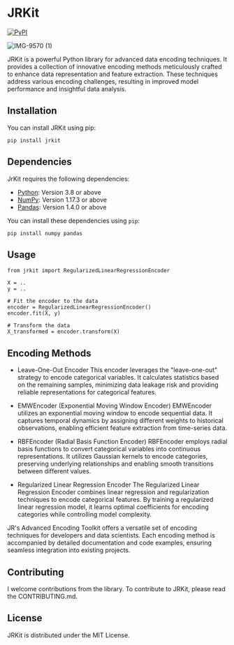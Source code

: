 # JRKit
[![PyPI](https://img.shields.io/pypi/v/JrKit)](https://pypi.org/project/JrKit/)

![IMG-9570 (1)](https://github.com/jaberjaber23/JRKit_Advanced_Encoding_Toolkit/assets/103749727/8fcbe7cf-c061-4eb7-97a9-8aaedf39b71a)

JRKit is a powerful Python library for advanced data encoding techniques. It provides a collection of innovative encoding methods meticulously crafted to enhance data representation and feature extraction. These techniques address various encoding challenges, resulting in improved model performance and insightful data analysis.

## Installation
You can install JRKit using pip:

```shell
pip install jrkit
```

## Dependencies

JrKit requires the following dependencies:

- [Python](https://pandas.pydata.org): Version 3.8 or above
- [NumPy](https://numpy.org): Version 1.17.3 or above
- [Pandas](https://pandas.pydata.org): Version 1.4.0 or above

You can install these dependencies using `pip`:

```shell
pip install numpy pandas
```

## Usage
```shell
from jrkit import RegularizedLinearRegressionEncoder

X = ..
y = ..

# Fit the encoder to the data
encoder = RegularizedLinearRegressionEncoder()
encoder.fit(X, y)

# Transform the data
X_transformed = encoder.transform(X)
```

## Encoding Methods
* Leave-One-Out Encoder
This encoder leverages the "leave-one-out" strategy to encode categorical variables. It calculates statistics based on the remaining samples, minimizing data leakage risk and providing reliable representations for categorical features.

* EMWEncoder (Exponential Moving Window Encoder)
EMWEncoder utilizes an exponential moving window to encode sequential data. It captures temporal dynamics by assigning different weights to historical observations, enabling efficient feature extraction from time-series data.

* RBFEncoder (Radial Basis Function Encoder)
RBFEncoder employs radial basis functions to convert categorical variables into continuous representations. It utilizes Gaussian kernels to encode categories, preserving underlying relationships and enabling smooth transitions between different values.

* Regularized Linear Regression Encoder
The Regularized Linear Regression Encoder combines linear regression and regularization techniques to encode categorical features. By training a regularized linear regression model, it learns optimal coefficients for encoding categories while controlling model complexity.

JR's Advanced Encoding Toolkit offers a versatile set of encoding techniques for developers and data scientists. Each encoding method is accompanied by detailed documentation and code examples, ensuring seamless integration into existing projects.


## Contributing
I welcome contributions from the library. To contribute to JRKit, please read the CONTRIBUTING.md.

## License
JRKit is distributed under the MIT License.
